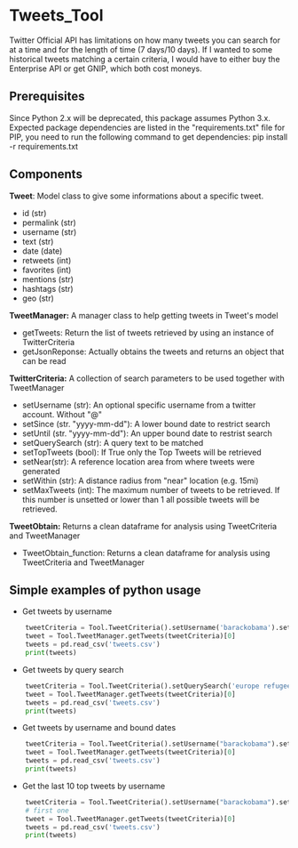 # Tweets_Tool

Twitter Official API has limitations on how many tweets you can search for at a time and for the length of time (7 days/10 days). If I wanted to some historical tweets matching a certain criteria, I would have to either buy the Enterprise API or get GNIP, which both cost moneys. 

## Prerequisites
Since Python 2.x will be deprecated, this package assumes Python 3.x.
Expected package dependencies are listed in the "requirements.txt" file for PIP, you need to run the following command to get dependencies:
pip install -r requirements.txt

## Components
**Tweet**: Model class to give some informations about a specific tweet.  
* id (str)  
* permalink (str)  
* username (str)  
* text (str)  
* date (date)  
* retweets (int)  
* favorites (int)  
* mentions (str)  
* hashtags (str)  
* geo (str)  

**TweetManager:** A manager class to help getting tweets in Tweet's model  
* getTweets: Return the list of tweets retrieved by using an instance of TwitterCriteria  
* getJsonReponse: Actually obtains the tweets and returns an object that can be read    
 
**TwitterCriteria:** A collection of search parameters to be used together with TweetManager   
* setUsername (str): An optional specific username from a twitter account. Without "@" 
* setSince (str. "yyyy-mm-dd"): A lower bound date to restrict search  
* setUntil (str. "yyyy-mm-dd"): An upper bound date to restrist search  
* setQuerySearch (str): A query text to be matched   
* setTopTweets (bool): If True only the Top Tweets will be retrieved    
* setNear(str): A reference location area from where tweets were generated   
* setWithin (str): A distance radius from "near" location (e.g. 15mi)  
* setMaxTweets (int): The maximum number of tweets to be retrieved. If this number is unsetted or lower than 1 all possible tweets will be retrieved.    

**TweetObtain:** Returns a clean dataframe for analysis using TweetCriteria and TweetManager
* TweetObtain_function: Returns a clean dataframe for analysis using TweetCriteria and TweetManager 

## Simple examples of python usage

* Get tweets by username
``` python
	tweetCriteria = Tool.TweetCriteria().setUsername('barackobama').setMaxTweets(1)
	tweet = Tool.TweetManager.getTweets(tweetCriteria)[0]
	tweets = pd.read_csv('tweets.csv')
	print(tweets)
```    
* Get tweets by query search
``` python
	tweetCriteria = Tool.TweetCriteria().setQuerySearch('europe refugees').setSince("2015-05-01").setUntil("2015-09-30").setMaxTweets(1)
	tweet = Tool.TweetManager.getTweets(tweetCriteria)[0]
	tweets = pd.read_csv('tweets.csv')
	print(tweets)
```    
* Get tweets by username and bound dates
``` python
	tweetCriteria = Tool.TweetCriteria().setUsername("barackobama").setSince("2015-09-10").setUntil("2015-09-12").setMaxTweets(1)
	tweet = Tool.TweetManager.getTweets(tweetCriteria)[0]
	tweets = pd.read_csv('tweets.csv')
	print(tweets)
```
* Get the last 10 top tweets by username
``` python
	tweetCriteria = Tool.TweetCriteria().setUsername("barackobama").setTopTweets(True).setMaxTweets(10)
	# first one
	tweet = Tool.TweetManager.getTweets(tweetCriteria)[0]
	tweets = pd.read_csv('tweets.csv')
	print(tweets)
```

